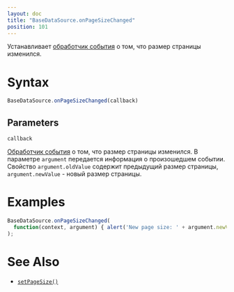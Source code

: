 ```yaml
---
layout: doc
title: "BaseDataSource.onPageSizeChanged"
position: 101
---
```


Устанавливает [обработчик события](../../../KeyConcepts/Script/) о том, что размер страницы изменился.

# Syntax

```js
BaseDataSource.onPageSizeChanged(callback)
```

## Parameters

`callback`

[Обработчик события](../../../KeyConcepts/Script/) о том, что размер страницы изменился. В параметре
`argument` передается информация о произошедшем событии. Свойство `argument.oldValue` содержит предыдущий
размер страницы, `argument.newValue` - новый размер страницы.

# Examples

```js
BaseDataSource.onPageSizeChanged(
  function(context, argument) { alert('New page size: ' + argument.newValue); }
);
```

# See Also

* [`setPageSize()`](../BaseDataSource.setPageSize/)
